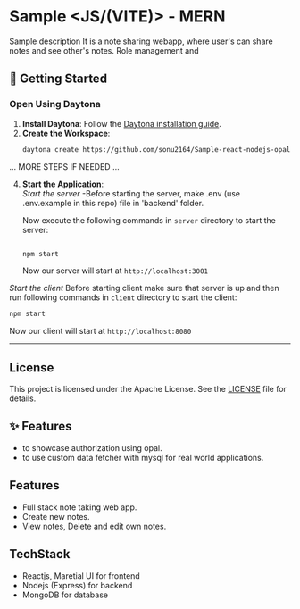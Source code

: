 # Sample <JS/(VITE)> - MERN

Sample description
It is a note sharing webapp, where user's can share notes and see other's notes. Role management and 

## 🚀 Getting Started  

### Open Using Daytona  

1. **Install Daytona**: Follow the [Daytona installation guide](https://www.daytona.io/docs/installation/installation/).  
2. **Create the Workspace**:  
   ```bash  
   daytona create https://github.com/sonu2164/Sample-react-nodejs-opalAuth-todolist
   ```  

... MORE STEPS IF NEEDED ...

4. **Start the Application**:  
   *Start the server*
   -Before starting the server, make .env (use .env.example in this repo) file in 'backend' folder.
   
   Now execute the following commands in `server` directory to start the server:
   ```bash
   
   npm start
   ```
   Now our server will start at `http://localhost:3001`

*Start the client*
   Before starting client make sure that server is up and then run following commands in `client` directory to start the client:
   ```bash
   npm start
   ```
   Now our client will start at `http://localhost:8080`


---

## License
This project is licensed under the Apache License. See the [LICENSE](LICENSE) file for details.

## ✨ Features  

- to showcase authorization using opal.
- to use custom data fetcher with mysql for real world applications.

## Features
- Full stack note taking web app.
- Create new notes.
- View notes, Delete and edit own notes.

## TechStack
- Reactjs, Maretial UI for frontend
- Nodejs (Express) for backend
- MongoDB for database
